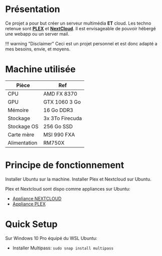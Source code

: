 # Présentation

Ce projet a pour but créer un serveur multimédia **ET** cloud. Les techno retenue sont [**PLEX**](https://www.plex.tv/fr/) et [**NextCloud**](https://nextcloud.com/). Il est envisageable de pouvoir hébergé une webapp ou un server mail.

!!! warning "Disclaimer"
    Ceci est un projet personnel et est donc adapté a mes besoins, envie, et moyens.

# Machine utilisée

| Pièce           | Ref             |
|-----------------|-----------------|
| CPU             | AMD FX 8370     |
| GPU             | GTX 1060 3 Go   |
| Mémoire         | 16 Go DDR3      |
| Stockage        | 3x 3To Firecuda |
| Stockage OS     | 256 Go SSD      |
| Carte mère      | MSI 990 FXA     |
| Alimentation    | RM750X          |


# Principe de fonctionnement

Installer Ubuntu sur la machine.
Installer Plex et Nextcloud sur Ubuntu.

Plex et Nextcloud sont dispo comme appliances sur Ubuntu:

- [Appliance NEXTCLOUD](https://ubuntu.com/appliance/nextcloud)  
- [Appliance PLEX](https://ubuntu.com/appliance/plex)

# Quick Setup

Sur Windows 10 Pro équipé du WSL Ubuntu:  

- Installer Multipass: `sudo snap install multipass`
